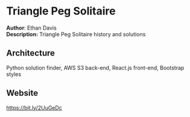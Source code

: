 # Triangle Peg Solitaire
**Author**: Ethan Davis\
**Description:** Triangle Peg Solitaire history and solutions

## Architecture
Python solution finder, AWS S3 back-end, React.js front-end, Bootstrap styles

## Website
https://bit.ly/2UuGeDc
